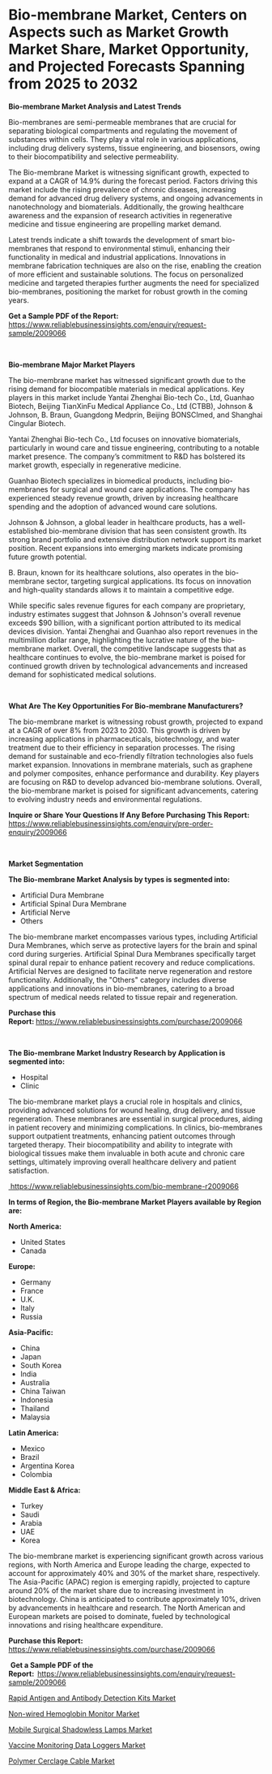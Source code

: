 <p><h1>Bio-membrane Market, Centers on Aspects such as Market Growth Market Share, Market Opportunity, and Projected Forecasts Spanning from 2025 to 2032</h1></p><p><strong>Bio-membrane Market Analysis and Latest Trends</strong></p>
<p><p>Bio-membranes are semi-permeable membranes that are crucial for separating biological compartments and regulating the movement of substances within cells. They play a vital role in various applications, including drug delivery systems, tissue engineering, and biosensors, owing to their biocompatibility and selective permeability.</p><p>The Bio-membrane Market is witnessing significant growth, expected to expand at a CAGR of 14.9% during the forecast period. Factors driving this market include the rising prevalence of chronic diseases, increasing demand for advanced drug delivery systems, and ongoing advancements in nanotechnology and biomaterials. Additionally, the growing healthcare awareness and the expansion of research activities in regenerative medicine and tissue engineering are propelling market demand.</p><p>Latest trends indicate a shift towards the development of smart bio-membranes that respond to environmental stimuli, enhancing their functionality in medical and industrial applications. Innovations in membrane fabrication techniques are also on the rise, enabling the creation of more efficient and sustainable solutions. The focus on personalized medicine and targeted therapies further augments the need for specialized bio-membranes, positioning the market for robust growth in the coming years.</p></p>
<p><strong>Get a Sample PDF of the Report:&nbsp;</strong> <a href="https://www.reliablebusinessinsights.com/enquiry/request-sample/2009066?utm_campaign=1877&utm_medium=2&utm_source=Github&utm_content=ia&utm_term=05032025&utm_id=bio-membrane">https://www.reliablebusinessinsights.com/enquiry/request-sample/2009066</a></p>
<p>&nbsp;</p>
<p><strong>Bio-membrane Major Market Players</strong></p>
<p><p>The bio-membrane market has witnessed significant growth due to the rising demand for biocompatible materials in medical applications. Key players in this market include Yantai Zhenghai Bio-tech Co., Ltd, Guanhao Biotech, Beijing TianXinFu Medical Appliance Co., Ltd (CTBB), Johnson & Johnson, B. Braun, Guangdong Medprin, Beijing BONSCImed, and Shanghai Cingular Biotech.</p><p>Yantai Zhenghai Bio-tech Co., Ltd focuses on innovative biomaterials, particularly in wound care and tissue engineering, contributing to a notable market presence. The company’s commitment to R&D has bolstered its market growth, especially in regenerative medicine.</p><p>Guanhao Biotech specializes in biomedical products, including bio-membranes for surgical and wound care applications. The company has experienced steady revenue growth, driven by increasing healthcare spending and the adoption of advanced wound care solutions.</p><p>Johnson & Johnson, a global leader in healthcare products, has a well-established bio-membrane division that has seen consistent growth. Its strong brand portfolio and extensive distribution network support its market position. Recent expansions into emerging markets indicate promising future growth potential.</p><p>B. Braun, known for its healthcare solutions, also operates in the bio-membrane sector, targeting surgical applications. Its focus on innovation and high-quality standards allows it to maintain a competitive edge.</p><p>While specific sales revenue figures for each company are proprietary, industry estimates suggest that Johnson & Johnson's overall revenue exceeds $90 billion, with a significant portion attributed to its medical devices division. Yantai Zhenghai and Guanhao also report revenues in the multimillion dollar range, highlighting the lucrative nature of the bio-membrane market. Overall, the competitive landscape suggests that as healthcare continues to evolve, the bio-membrane market is poised for continued growth driven by technological advancements and increased demand for sophisticated medical solutions.</p></p>
<p>&nbsp;</p>
<p><strong>What Are The Key Opportunities For Bio-membrane Manufacturers?</strong></p>
<p><p>The bio-membrane market is witnessing robust growth, projected to expand at a CAGR of over 8% from 2023 to 2030. This growth is driven by increasing applications in pharmaceuticals, biotechnology, and water treatment due to their efficiency in separation processes. The rising demand for sustainable and eco-friendly filtration technologies also fuels market expansion. Innovations in membrane materials, such as graphene and polymer composites, enhance performance and durability. Key players are focusing on R&D to develop advanced bio-membrane solutions. Overall, the bio-membrane market is poised for significant advancements, catering to evolving industry needs and environmental regulations.</p></p>
<p><strong>Inquire or Share Your Questions If Any Before Purchasing This Report:</strong> <a href="https://www.reliablebusinessinsights.com/enquiry/pre-order-enquiry/2009066?utm_campaign=1877&utm_medium=2&utm_source=Github&utm_content=ia&utm_term=05032025&utm_id=bio-membrane">https://www.reliablebusinessinsights.com/enquiry/pre-order-enquiry/2009066</a></p>
<p>&nbsp;</p>
<p><strong>Market Segmentation</strong></p>
<p><strong>The Bio-membrane Market Analysis by types is segmented into:</strong></p>
<p><ul><li>Artificial Dura Membrane</li><li>Artificial Spinal Dura Membrane</li><li>Artificial Nerve</li><li>Others</li></ul></p>
<p><p>The bio-membrane market encompasses various types, including Artificial Dura Membranes, which serve as protective layers for the brain and spinal cord during surgeries. Artificial Spinal Dura Membranes specifically target spinal dural repair to enhance patient recovery and reduce complications. Artificial Nerves are designed to facilitate nerve regeneration and restore functionality. Additionally, the "Others" category includes diverse applications and innovations in bio-membranes, catering to a broad spectrum of medical needs related to tissue repair and regeneration.</p></p>
<p><strong>Purchase this Report:&nbsp;</strong><a href="https://www.reliablebusinessinsights.com/purchase/2009066?utm_campaign=1877&utm_medium=2&utm_source=Github&utm_content=ia&utm_term=05032025&utm_id=bio-membrane">https://www.reliablebusinessinsights.com/purchase/2009066</a></p>
<p>&nbsp;</p>
<p><strong>The Bio-membrane Market Industry Research by Application is segmented into:</strong></p>
<p><ul><li>Hospital</li><li>Clinic</li></ul></p>
<p><p>The bio-membrane market plays a crucial role in hospitals and clinics, providing advanced solutions for wound healing, drug delivery, and tissue regeneration. These membranes are essential in surgical procedures, aiding in patient recovery and minimizing complications. In clinics, bio-membranes support outpatient treatments, enhancing patient outcomes through targeted therapy. Their biocompatibility and ability to integrate with biological tissues make them invaluable in both acute and chronic care settings, ultimately improving overall healthcare delivery and patient satisfaction.</p></p>
<p><a href="https://www.reliablebusinessinsights.com/bio-membrane-r2009066?utm_campaign=1877&utm_medium=2&utm_source=Github&utm_content=ia&utm_term=05032025&utm_id=bio-membrane">&nbsp;https://www.reliablebusinessinsights.com/bio-membrane-r2009066</a></p>
<p><strong>In terms of Region, the Bio-membrane Market Players available by Region are:</strong></p>
<p>
    <p> <strong> North America: </strong>
        <ul>
            <li>United States</li>
            <li>Canada</li>
        </ul>
        </p> 
    <p> <strong> Europe: </strong>
        <ul>
            <li>Germany</li>
            <li>France</li>
            <li>U.K.</li>
            <li>Italy</li>
            <li>Russia</li>
        </ul>
        </p> 
    <p> <strong> Asia-Pacific: </strong>
        <ul>
            <li>China</li>
            <li>Japan</li>
            <li>South Korea</li>
            <li>India</li>
            <li>Australia</li>
            <li>China Taiwan</li>
            <li>Indonesia</li>
            <li>Thailand</li>
            <li>Malaysia</li>
        </ul>
        </p> 
    <p> <strong> Latin America: </strong>
        <ul>
            <li>Mexico</li>
            <li>Brazil</li>
            <li>Argentina Korea</li>
            <li>Colombia</li>
        </ul>
        </p> 
    <p> <strong> Middle East & Africa: </strong>
        <ul>
            <li>Turkey</li>
            <li>Saudi</li>
            <li>Arabia</li>
            <li>UAE</li>
            <li>Korea</li>
        </ul>
    </p>
    </p>
<p><p>The bio-membrane market is experiencing significant growth across various regions, with North America and Europe leading the charge, expected to account for approximately 40% and 30% of the market share, respectively. The Asia-Pacific (APAC) region is emerging rapidly, projected to capture around 20% of the market share due to increasing investment in biotechnology. China is anticipated to contribute approximately 10%, driven by advancements in healthcare and research. The North American and European markets are poised to dominate, fueled by technological innovations and rising healthcare expenditure.</p></p>
<p><strong>Purchase this Report: </strong><a href="https://www.reliablebusinessinsights.com/purchase/2009066?utm_campaign=1877&utm_medium=2&utm_source=Github&utm_content=ia&utm_term=05032025&utm_id=bio-membrane">https://www.reliablebusinessinsights.com/purchase/2009066</a></p>
<p>&nbsp;<strong>Get a Sample PDF of the Report:&nbsp;&nbsp;</strong><a href="https://www.reliablebusinessinsights.com/enquiry/request-sample/2009066?utm_campaign=1877&utm_medium=2&utm_source=Github&utm_content=ia&utm_term=05032025&utm_id=bio-membrane">https://www.reliablebusinessinsights.com/enquiry/request-sample/2009066</a></p>
<p><strong></strong></p>
<p><p><a href="https://github.com/thanenegenqa/Market-Research-Report-List-1/blob/main/rapid-antigen-and-antibody-detection-kits-market.md?utm_campaign=1877&utm_medium=2&utm_source=Github&utm_content=ia&utm_term=05032025&utm_id=bio-membrane">Rapid Antigen and Antibody Detection Kits Market</a></p><p><a href="https://github.com/cachaskluwe/Market-Research-Report-List-1/blob/main/non-wired-hemoglobin-monitor-market.md?utm_campaign=1877&utm_medium=2&utm_source=Github&utm_content=ia&utm_term=05032025&utm_id=bio-membrane">Non-wired Hemoglobin Monitor Market</a></p><p><a href="https://github.com/syskamazucqa/Market-Research-Report-List-1/blob/main/mobile-surgical-shadowless-lamps-market.md?utm_campaign=1877&utm_medium=2&utm_source=Github&utm_content=ia&utm_term=05032025&utm_id=bio-membrane">Mobile Surgical Shadowless Lamps Market</a></p><p><a href="https://github.com/lelkohydesyj/Market-Research-Report-List-1/blob/main/vaccine-monitoring-data-loggers-market.md?utm_campaign=1877&utm_medium=2&utm_source=Github&utm_content=ia&utm_term=05032025&utm_id=bio-membrane">Vaccine Monitoring Data Loggers Market</a></p><p><a href="https://github.com/cezilfinerv9/Market-Research-Report-List-1/blob/main/polymer-cerclage-cable-market.md?utm_campaign=1877&utm_medium=2&utm_source=Github&utm_content=ia&utm_term=05032025&utm_id=bio-membrane">Polymer Cerclage Cable Market</a></p></p>